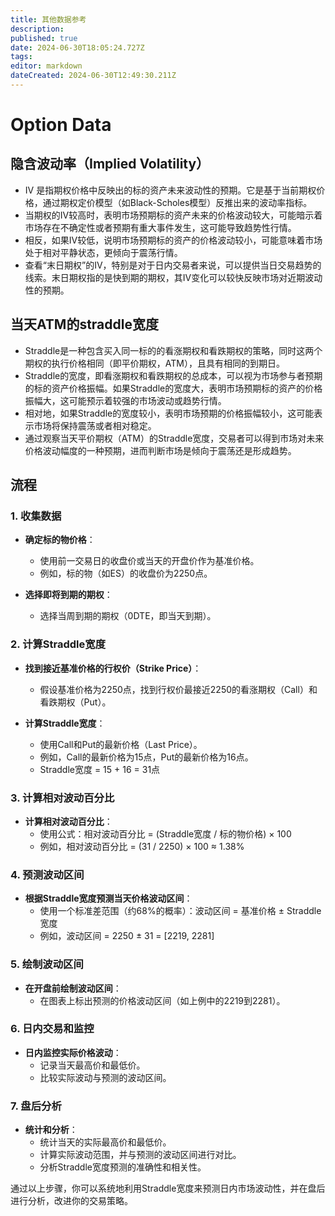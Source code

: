 ```yaml
---
title: 其他数据参考
description: 
published: true
date: 2024-06-30T18:05:24.727Z
tags: 
editor: markdown
dateCreated: 2024-06-30T12:49:30.211Z
---
```


# Option Data
## 隐含波动率（Implied Volatility）
- IV 是指期权价格中反映出的标的资产未来波动性的预期。它是基于当前期权价格，通过期权定价模型（如Black-Scholes模型）反推出来的波动率指标。
- 当期权的IV较高时，表明市场预期标的资产未来的价格波动较大，可能暗示着市场存在不确定性或者预期有重大事件发生，这可能导致趋势性行情。
- 相反，如果IV较低，说明市场预期标的资产的价格波动较小，可能意味着市场处于相对平静状态，更倾向于震荡行情。
- 查看“末日期权”的IV，特别是对于日内交易者来说，可以提供当日交易趋势的线索。末日期权指的是快到期的期权，其IV变化可以较快反映市场对近期波动性的预期。
## 当天ATM的straddle宽度
- Straddle是一种包含买入同一标的的看涨期权和看跌期权的策略，同时这两个期权的执行价格相同（即平价期权，ATM），且具有相同的到期日。
- Straddle的宽度，即看涨期权和看跌期权的总成本，可以视为市场参与者预期的标的资产价格振幅。如果Straddle的宽度大，表明市场预期标的资产的价格振幅大，这可能预示着较强的市场波动或趋势行情。
- 相对地，如果Straddle的宽度较小，表明市场预期的价格振幅较小，这可能表示市场将保持震荡或者相对稳定。
- 通过观察当天平价期权（ATM）的Straddle宽度，交易者可以得到市场对未来价格波动幅度的一种预期，进而判断市场是倾向于震荡还是形成趋势。

## 流程
### 1. 收集数据

- **确定标的物价格**：
  - 使用前一交易日的收盘价或当天的开盘价作为基准价格。
  - 例如，标的物（如ES）的收盘价为2250点。

- **选择即将到期的期权**：
  - 选择当周到期的期权（0DTE，即当天到期）。

### 2. 计算Straddle宽度

- **找到接近基准价格的行权价（Strike Price）**：
  - 假设基准价格为2250点，找到行权价最接近2250的看涨期权（Call）和看跌期权（Put）。

- **计算Straddle宽度**：
  - 使用Call和Put的最新价格（Last Price）。
  - 例如，Call的最新价格为15点，Put的最新价格为16点。
  - Straddle宽度 = 15 + 16 = 31点

### 3. 计算相对波动百分比

- **计算相对波动百分比**：
  - 使用公式：相对波动百分比 = (Straddle宽度 / 标的物价格) × 100
  - 例如，相对波动百分比 = (31 / 2250) × 100 ≈ 1.38%

### 4. 预测波动区间

- **根据Straddle宽度预测当天价格波动区间**：
  - 使用一个标准差范围（约68%的概率）：波动区间 = 基准价格 ± Straddle宽度
  - 例如，波动区间 = 2250 ± 31 = [2219, 2281]

### 5. 绘制波动区间

- **在开盘前绘制波动区间**：
  - 在图表上标出预测的价格波动区间（如上例中的2219到2281）。

### 6. 日内交易和监控

- **日内监控实际价格波动**：
  - 记录当天最高价和最低价。
  - 比较实际波动与预测的波动区间。

### 7. 盘后分析

- **统计和分析**：
  - 统计当天的实际最高价和最低价。
  - 计算实际波动范围，并与预测的波动区间进行对比。
  - 分析Straddle宽度预测的准确性和相关性。

通过以上步骤，你可以系统地利用Straddle宽度来预测日内市场波动性，并在盘后进行分析，改进你的交易策略。
